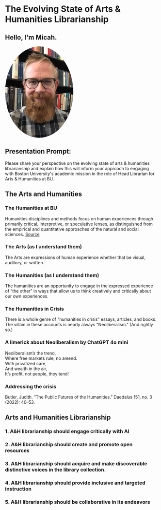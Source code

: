 # The Evolving State of Arts & Humanities Librarianship


## Hello, I'm Micah.
<img src="./images/saxton_profile.jpg" height=300 style="border-radius: 50%">
<br>


## Presentation Prompt:
Please share your perspective on the evolving state of arts & humanities librarianship and explain how this will inform your approach to engaging with Boston University's academic mission in the role of Head Librarian for Arts & Humanities at BU.


## The Arts and Humanities

### The Humanities at BU
Humanities disciplines and methods focus on human experiences through primarily critical, interpretive, or speculative lenses, as distinguished from the empirical and quantitative approaches of the natural and social sciences. [Source](https://www.bu.edu/cas/academics/undergraduate-education/humanities/)

### The Arts (as I understand them)
The Arts are expressions of human experience whether that be visual, auditory, or written.

### The Humanities (as I understand them)
The humanities are an opportunity to engage in the expressed experience of “the other” in ways that allow us to think creatively and critically about our own experiences.

### The Humanities in Crisis
There is a whole genre of "humanities in crisis" essays, articles, and books. The villain in these accounts is nearly always "Neoliberalism." (And rightly so.)

### A limerick about Neoliberalism by ChatGPT 4o mini
Neoliberalism’s the trend,  
Where free markets rule, no amend.  
With privatized care,  
And wealth in the air,  
It’s profit, not people, they tend!

### Addressing the crisis
Butler, Judith. “The Public Futures of the Humanities.” Daedalus 151, no. 3 (2022): 40–53.


## Arts and Humanities Librarianship

### 1. A&H librarianship should engage critically with AI

### 2. A&H librarianship should create and promote open resources

### 3. A&H librarianship should acquire and make discoverable distinctive voices in the library collection.

### 4. A&H librarianship should provide inclusive and targeted instruction

### 5. A&H librarianship should be collaborative in its endeavors
